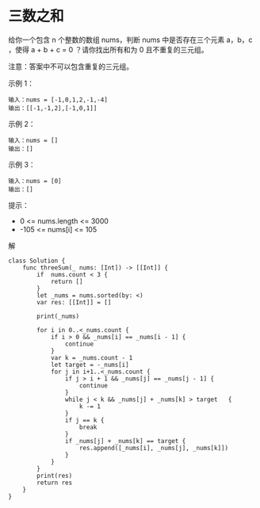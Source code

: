
# 三数之和

给你一个包含 n 个整数的数组 nums，判断 nums 中是否存在三个元素 a，b，c ，使得 a + b + c = 0 ？请你找出所有和为 0 且不重复的三元组。

注意：答案中不可以包含重复的三元组。


示例 1：
```
输入：nums = [-1,0,1,2,-1,-4]
输出：[[-1,-1,2],[-1,0,1]]
```
示例 2：
```
输入：nums = []
输出：[]
```
示例 3：
```
输入：nums = [0]
输出：[]
```


提示：

* 0 <= nums.length <= 3000
* -105 <= nums[i] <= 105


解
```
class Solution {
    func threeSum(_ nums: [Int]) -> [[Int]] {
        if  nums.count < 3 {
            return []
        }
        let _nums = nums.sorted(by: <)
        var res: [[Int]] = []
        
        print(_nums)
        
        for i in 0..<_nums.count {
            if i > 0 && _nums[i] == _nums[i - 1] {
                continue
            }
            var k = _nums.count - 1
            let target = -_nums[i]
            for j in i+1..<_nums.count {
                if j > i + 1 && _nums[j] == _nums[j - 1] {
                    continue
                }
                while j < k && _nums[j] + _nums[k] > target   {
                    k -= 1
                }
                if j == k {
                    break
                }
                if _nums[j] + _nums[k] == target {
                    res.append([_nums[i], _nums[j], _nums[k]])
                }
            }
        }
        print(res)
        return res
    }
}

```

